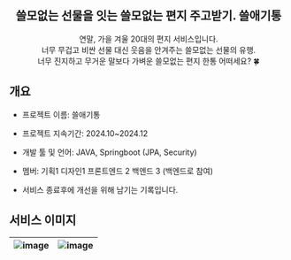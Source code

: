 <div align="center">
<h2>쓸모없는 선물을 잇는 쓸모없는 편지 주고받기. 쓸애기통</h2>
연말, 가을 겨울 20대의 편지 서비스입니다.<br> 
너무 무겁고 비싼 선물 대신 웃음을 안겨주는 쓸모없는 선물의 유행.<br>너무 진지하고 무거운 말보다 가벼운 쓸모없는 편지 한통 어떠세요? 🍀
  
<br>
</div>

## 개요
- 프로젝트 이름: 쓸애기통
- 프로젝트 지속기간: 2024.10~2024.12
- 개발 툴 및 언어: JAVA, Springboot (JPA, Security) 
- 멤버: 기획1 디자인1 프론트엔드 2 백엔드 3 (백엔드로 참여)

- 서비스 종료후에 개선을 위해 남기는 기록입니다.

## 서비스 이미지
|![image](https://github.com/user-attachments/assets/e705aa69-c255-4a7a-bbc9-8ecf8d4a6c5d)|![image](https://github.com/user-attachments/assets/f6f1fc6d-ca28-4c9a-9405-cb9c179d6974)|
|:---:|:---:|
